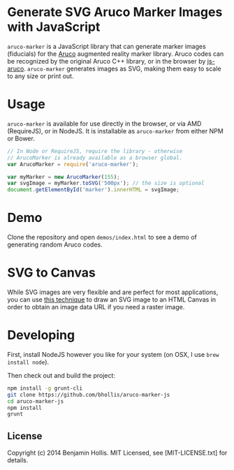 # Generate SVG Aruco Marker Images with JavaScript

`aruco-marker` is a JavaScript library that can generate marker images (fiducials) for the [Aruco](http://www.uco.es/investiga/grupos/ava/node/26) augmented reality marker library. Aruco codes can be recognized by the original Aruco C++ library, or in the browser by [js-aruco](https://code.google.com/p/js-aruco/). `aruco-marker` generates images as SVG, making them easy to scale to any size or print out.

# Usage

`aruco-marker` is available for use directly in the browser, or via AMD (RequireJS), or in NodeJS. It is installable as `aruco-marker` from either NPM or Bower.

```javascript
// In Node or RequireJS, require the library - otherwise 
// ArucoMarker is already available as a browser global.
var ArucoMarker = require('aruco-marker');

var myMarker = new ArucoMarker(155);
var svgImage = myMarker.toSVG('500px'); // the size is optional
document.getElementById('marker').innerHTML = svgImage;
```

# Demo

Clone the repository and open `demos/index.html` to see a demo of generating random Aruco 
codes.

# SVG to Canvas

While SVG images are very flexible and are perfect for most applications, you can use [this technique](https://developer.mozilla.org/en-US/docs/HTML/Canvas/Drawing_DOM_objects_into_a_canvas) to draw an SVG image to an HTML Canvas in order to obtain an image data URL if you need a raster image.

# Developing

First, install NodeJS however you like for your system (on OSX, I use `brew install node`).

Then check out and build the project:

```bash
npm install -g grunt-cli
git clone https://github.com/bhollis/aruco-marker-js
cd aruco-marker-js
npm install
grunt
```

## License

Copyright (c) 2014 Benjamin Hollis. MIT Licensed, see [MIT-LICENSE.txt] for details.
